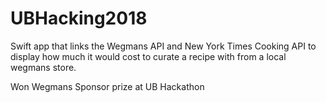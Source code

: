 # UBHacking2018

Swift app that links the Wegmans API and New York Times Cooking API to display how much it would cost to curate a recipe with from a local wegmans store. 

Won Wegmans Sponsor prize at UB Hackathon 
